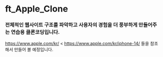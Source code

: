# ft_Apple_Clone
### 전체적인 웹사이트 구조를 파악하고 사용자의 경험을 더 풍부하게 만들어주는 연습용 클론코딩입니다.
https://www.apple.com/kr/ <
https://www.apple.com/kr/iphone-14/
들을 참조해서 만들어 볼 예정입니다.



